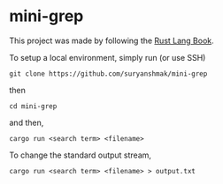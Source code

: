 # mini-grep

This project was made by following the [Rust Lang Book](https://doc.rust-lang.org/book/ch12-00-an-io-project.html).

To setup a local environment, simply run (or use SSH)
```
git clone https://github.com/suryanshmak/mini-grep
```

then 
```
cd mini-grep
```

and then, 
```
cargo run <search term> <filename>
```

To change the standard output stream, 
```
cargo run <search term> <filename> > output.txt
```
